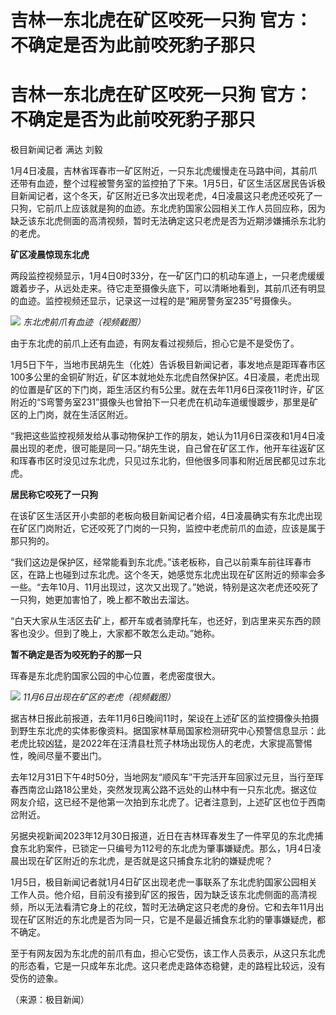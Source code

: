 # 吉林一东北虎在矿区咬死一只狗 官方：不确定是否为此前咬死豹子那只

# 吉林一东北虎在矿区咬死一只狗 官方：不确定是否为此前咬死豹子那只

极目新闻记者 满达 刘毅

1月4日凌晨，吉林省珲春市一矿区附近，一只东北虎缓慢走在马路中间，其前爪还带有血迹，整个过程被警务室的监控拍了下来。1月5日，矿区生活区居民告诉极目新闻记者，这个冬天，矿区附近已多次出现老虎，4日凌晨这只老虎还咬死了一只狗，它前爪上应该就是狗的血迹。东北虎豹国家公园相关工作人员回应称，因为缺乏该东北虎侧面的高清视频，暂时无法确定这只老虎是否为近期涉嫌捕杀东北豹的老虎。

**矿区凌晨惊现东北虎**

两段监控视频显示，1月4日0时33分，在一矿区门口的机动车道上，一只老虎缓缓踱着步子，从远处走来。待它走至摄像头底下，可以清晰地看到，其前爪还有明显的血迹。监控视频还显示，记录这一过程的是“厢房警务室235”号摄像头。

![](https://inews.gtimg.com/om_bt/OGcGZpoWD5iRGzuPJkiNUy78nWu6EC_niMkFR6HNpaMnUAA/1000)
_东北虎前爪有血迹（视频截图）_

由于东北虎的前爪上还有血迹，有网友看过视频后，担心它是不是受伤了。

1月5日下午，当地市民胡先生（化姓）告诉极目新闻记者，事发地点是距珲春市区100多公里的金铜矿附近，矿区本就地处东北虎自然保护区。4日凌晨，老虎出现的位置是矿区的下门岗，距生活区约有5公里。就在去年11月6日深夜11时许，矿区附近的“S弯警务室231”摄像头也曾拍下一只老虎在机动车道缓慢踱步，那里是矿区的上门岗，就在生活区附近。

“我把这些监控视频发给从事动物保护工作的朋友，她认为11月6日深夜和1月4日凌晨出现的老虎，很可能是同一只。”胡先生说，自己曾在矿区工作，他开车往返矿区和珲春市区时没见过东北虎，只见过东北豹，但他很多同事和附近居民都见过东北虎。

**居民称它咬死了一只狗**

在该矿区生活区开小卖部的老板向极目新闻记者介绍，4日凌晨确实有东北虎出现在矿区门岗附近，它还咬死了门岗的一只狗，监控中老虎前爪的血迹，应该是属于那只狗的。

“我们这边是保护区，经常能看到东北虎。”该老板称，自己以前乘车前往珲春市区，在路上也碰到过东北虎。这个冬天，她感觉东北虎出现在矿区附近的频率会多一些。“去年10月、11月出现过，这次又出现了。”她说，特别是这次老虎还咬死了一只狗，她更加害怕了，晚上都不敢出去溜达。

“白天大家从生活区去矿上，都开车或者骑摩托车，也还好，到店里来买东西的顾客也没少。但到了晚上，大家都不敢怎么走动。”她称。

**暂不确定是否为咬死豹子的那一只**

珲春是东北虎豹国家公园的中心位置，老虎密度很大。

![](https://inews.gtimg.com/om_bt/OLhEVwnc9Q9hum38zFYcxAPjQgu_lh267zzwa1Tg2SEs4AA/1000)
_11月6日出现在矿区的老虎（视频截图）_

据吉林日报此前报道，去年11月6日晚间11时，架设在上述矿区的监控摄像头拍摄到野生东北虎的实体影像资料。据国家林草局国家检测研究中心预警信息显示：此老虎比较凶猛，是2022年在汪清县杜荒子林场出现伤人的老虎，大家提高警惕性，晚间尽量不要出门。

去年12月31日下午4时50分，当地网友“顺风车”干完活开车回家过元旦，当行至珲春西南岔山路18公里处，突然发现离公路不远处的山林中有一只东北虎。据这位网友介绍，这已经不是他第一次拍到东北虎了。记者注意到，上述矿区也位于西南岔附近。

另据央视新闻2023年12月30日报道，近日在吉林珲春发生了一件罕见的东北虎捕食东北豹案件，已锁定一只编号为112号的东北虎为肇事嫌疑虎。那么，1月4日凌晨出现在矿区附近的东北虎，是否就是这只捕食东北豹的嫌疑虎呢？

1月5日，极目新闻记者就1月4日矿区出现老虎一事联系了东北虎豹国家公园相关工作人员。他介绍，目前没有接到矿区的报告，因为缺乏该东北虎侧面的高清视频，所以无法看清它身上的花纹，暂时无法确定这只老虎的身份。它和去年11月出现在矿区附近的东北虎是否为同一只，它是不是最近捕食东北豹的肇事嫌疑虎，都不确定。

至于有网友因为东北虎的前爪有血，担心它受伤，该工作人员表示，从这只东北虎的形态看，它是一只成年东北虎。这只老虎走路体态稳健，走的路程比较远，没有受伤的迹象。

（来源：极目新闻）

